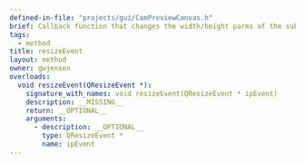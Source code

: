 ```yaml
---
defined-in-file: "projects/gui/CamPreviewCanvas.h"
brief: Callback function that changes the width/height parms of the subwindow that contains the object because a resize event like a larger image was added to the subwindow.
tags:
  - method
title: resizeEvent
layout: method
owner: gwjensen
overloads:
  void resizeEvent(QResizeEvent *):
    signature_with_names: void resizeEvent(QResizeEvent * ipEvent)
    description: __MISSING__
    return: __OPTIONAL__
    arguments:
      - description: __OPTIONAL__
        type: QResizeEvent *
        name: ipEvent
---
```

